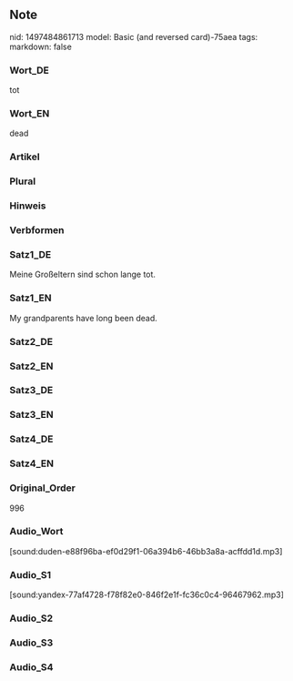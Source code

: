 ## Note
nid: 1497484861713
model: Basic (and reversed card)-75aea
tags: 
markdown: false

### Wort_DE
tot

### Wort_EN
dead

### Artikel


### Plural


### Hinweis


### Verbformen


### Satz1_DE
Meine Großeltern sind schon lange tot.

### Satz1_EN
My grandparents have long been dead.

### Satz2_DE


### Satz2_EN


### Satz3_DE


### Satz3_EN


### Satz4_DE


### Satz4_EN


### Original_Order
996

### Audio_Wort
[sound:duden-e88f96ba-ef0d29f1-06a394b6-46bb3a8a-acffdd1d.mp3]

### Audio_S1
[sound:yandex-77af4728-f78f82e0-846f2e1f-fc36c0c4-96467962.mp3]

### Audio_S2


### Audio_S3


### Audio_S4

